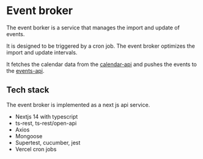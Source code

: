 # Event broker

The event borker is a service that manages the import and update of events.

It is designed to be triggered by a cron job. The event broker optimizes the import and update intervals.

It fetches the calendar data from the [calendar-api](https://github.com/schafe-vorm-fenster/calendar-api) and pushes the events to the [events-api](https://github.com/schafe-vorm-fenster/events-api).

## Tech stack

The event broker is implemented as a next js api service.

- Nextjs 14 with typescript
- ts-rest, ts-rest/open-api
- Axios
- Mongoose
- Supertest, cucumber, jest
- Vercel cron jobs
